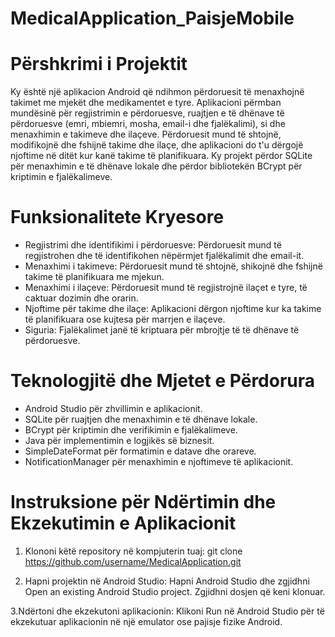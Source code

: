 # MedicalApplication_PaisjeMobile

# Përshkrimi i Projektit
Ky është një aplikacion Android që ndihmon përdoruesit të menaxhojnë takimet me mjekët dhe medikamentet e tyre. Aplikacioni përmban mundësinë për regjistrimin e përdoruesve, ruajtjen e të dhënave të përdoruesve (emri, mbiemri, mosha, email-i dhe fjalëkalimi), si dhe menaxhimin e takimeve dhe ilaçeve. Përdoruesit mund të shtojnë, modifikojnë dhe fshijnë takime dhe ilaçe, dhe aplikacioni do t'u dërgojë njoftime në ditët kur kanë takime të planifikuara.
Ky projekt përdor SQLite për menaxhimin e të dhënave lokale dhe përdor bibliotekën BCrypt për kriptimin e fjalëkalimeve.

# Funksionalitete Kryesore
- Regjistrimi dhe identifikimi i përdoruesve: Përdoruesit mund të regjistrohen dhe të identifikohen nëpërmjet fjalëkalimit dhe email-it.
- Menaxhimi i takimeve: Përdoruesit mund të shtojnë, shikojnë dhe fshijnë takime të planifikuara me mjekun.
- Menaxhimi i ilaçeve: Përdoruesit mund të regjistrojnë ilaçet e tyre, të caktuar dozimin dhe orarin.
- Njoftime për takime dhe ilaçe: Aplikacioni dërgon njoftime kur ka takime të planifikuara ose kujtesa për marrjen e ilaçeve.
- Siguria: Fjalëkalimet janë të kriptuara për mbrojtje të të dhënave të përdoruesve.

# Teknologjitë dhe Mjetet e Përdorura
- Android Studio për zhvillimin e aplikacionit.
- SQLite për ruajtjen dhe menaxhimin e të dhënave lokale.
- BCrypt për kriptimin dhe verifikimin e fjalëkalimeve.
- Java për implementimin e logjikës së biznesit.
- SimpleDateFormat për formatimin e datave dhe orareve.
- NotificationManager për menaxhimin e njoftimeve të aplikacionit.

# Instruksione për Ndërtimin dhe Ekzekutimin e Aplikacionit
1. Klononi këtë repository në kompjuterin tuaj:
git clone https://github.com/username/MedicalApplication.git

2. Hapni projektin në Android Studio:
   Hapni Android Studio dhe zgjidhni Open an existing Android Studio project.
   Zgjidhni dosjen që keni klonuar.
   
3.Ndërtoni dhe ekzekutoni aplikacionin:
   Klikoni Run në Android Studio për të ekzekutuar aplikacionin në një emulator ose pajisje fizike Android.
